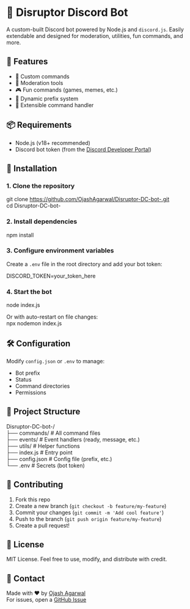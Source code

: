 # 🤖 Disruptor Discord Bot

A custom-built Discord bot powered by Node.js and `discord.js`. Easily extendable and designed for moderation, utilities, fun commands, and more.

## 🚀 Features

- 🔧 Custom commands  
- 👮 Moderation tools  
- 🎮 Fun commands (games, memes, etc.)  
- 📜 Dynamic prefix system  
- 🧠 Extensible command handler  

## 📦 Requirements

- Node.js (v18+ recommended)  
- Discord bot token (from the [Discord Developer Portal](https://discord.com/developers/applications))  

## 🔧 Installation

### 1. Clone the repository
git clone https://github.com/OjashAgarwal/Disruptor-DC-bot-.git  
cd Disruptor-DC-bot-  

### 2. Install dependencies
npm install  

### 3. Configure environment variables
Create a `.env` file in the root directory and add your bot token:  

DISCORD_TOKEN=your_token_here  

### 4. Start the bot
node index.js  

Or with auto-restart on file changes:  
npx nodemon index.js  

## 🛠 Configuration

Modify `config.json` or `.env` to manage:  
- Bot prefix  
- Status  
- Command directories  
- Permissions  

## 🧱 Project Structure

Disruptor-DC-bot-/  
├── commands/       # All command files  
├── events/         # Event handlers (ready, message, etc.)  
├── utils/          # Helper functions  
├── index.js        # Entry point  
├── config.json     # Config file (prefix, etc.)  
└── .env            # Secrets (bot token)  

## 🤝 Contributing

1. Fork this repo  
2. Create a new branch (`git checkout -b feature/my-feature`)  
3. Commit your changes (`git commit -m 'Add cool feature'`)  
4. Push to the branch (`git push origin feature/my-feature`)  
5. Create a pull request!  

## 📜 License

MIT License. Feel free to use, modify, and distribute with credit.  

## 🙋 Contact

Made with ❤️ by [Ojash Agarwal](https://github.com/OjashAgarwal)  
For issues, open a [GitHub Issue](https://github.com/OjashAgarwal/Disruptor-DC-bot-/issues)  
